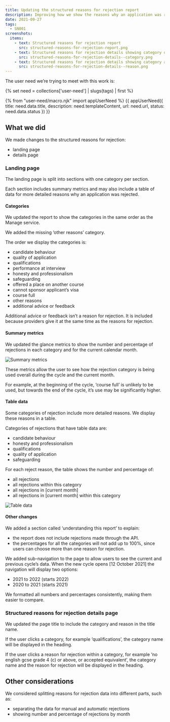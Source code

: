 ```yaml
---
title: Updating the structured reasons for rejection report
description: Improving how we show the reasons why an application was rejected
date: 2021-09-27
tags:
  - SN001
screenshots:
  items:
    - text: Structured reasons for rejection report
      src: structured-reasons-for-rejection-report.png
    - text: Structured reasons for rejection details showing category of reason
      src: structured-reasons-for-rejection-details--category.png
    - text: Structured reasons for rejection details showing category and reason for rejection
      src: structured-reasons-for-rejection-details--reason.png
---
```


The user need we’re trying to meet with this work is:

{% set need = collections['user-need'] | slugs(tags) | first %}

{% from "user-need/macro.njk" import appUserNeed %}
{{ appUserNeed({
  title: need.data.title,
  description: need.templateContent,
  url: need.url,
  status: need.data.status
}) }}

## What we did

We made changes to the structured reasons for rejection:

- landing page
- details page

### Landing page

The landing page is split into sections with one category per section.

Each section includes summary metrics and may also include a table of data for more detailed reasons why an application was rejected.

#### Categories

We updated the report to show the categories in the same order as the Manage service.

We added the missing ‘other reasons’ category.

The order we display the categories is:

- candidate behaviour
- quality of application
- qualifications
- performance at interview
- honesty and professionalism
- safeguarding
- offered a place on another course
- cannot sponsor applicant’s visa
- course full
- other reasons
- additional advice or feedback

Additional advice or feedback isn’t a reason for rejection. It is included because providers give it at the same time as the reasons for rejection.

#### Summary metrics

We updated the glance metrics to show the number and percentage of rejections in each category and for the current calendar month.

![Summary metrics](summary-metrics.png "Figure 1: Summary metrics for a single category of reason for rejection")

These metrics allow the user to see how the rejection category is being used overall during the cycle and the current month.

For example, at the beginning of the cycle, ‘course full’ is unlikely to be used, but towards the end of the cycle, it’s use may be significantly higher.

#### Table data

Some categories of rejection include more detailed reasons. We display these reasons in a table.

Categories of rejections that have table data are:

- candidate behaviour
- honesty and professionalism
- qualifications
- quality of application
- safeguarding

For each reject reason, the table shows the number and percentage of:

- all rejections
- all rejections within this category
- all rejections in [current month]
- all rejections in [current month] within this category

![Table data](table-data.png "Figure 2: Table showing data for a single category of reason for rejection")

#### Other changes

We added a section called ‘understanding this report’ to explain:

- the report does not include rejections made through the API.
- the percentages for all the categories will not add up to 100%, since users can choose more than one reason for rejection.

We added sub-navigation to the page to allow users to see the current and previous cycle’s data. When the new cycle opens [12 October 2021] the navigation will display two options:

- 2021 to 2022 (starts 2022)
- 2020 to 2021 (starts 2021)

We formatted all numbers and percentages consistently, making them easier to compare.

### Structured reasons for rejection details page

We updated the page title to include the category and reason in the title name.

If the user clicks a category, for example ‘qualifications’, the category name will be displayed in the heading.

If the user clicks a reason for rejection within a category, for example ‘no english gcse grade 4 &#40;c&#41; or above, or accepted equivalent’, the category name and the reason for rejection will be displayed in the heading.

## Other considerations

We considered splitting reasons for rejection data into different parts, such as:

- separating the data for manual and automatic rejections
- showing number and percentage of rejections by month
